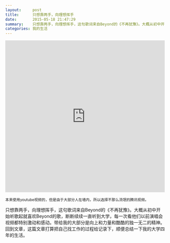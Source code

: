 ```yaml
---
layout:     post
title:      只想靠两手，向理想挥手
date:       2015-05-18 21:47:29
summary:    只想靠两手，向理想挥手，这句歌词来自Beyond的《不再犹豫》。大概从初中开始听歌起就喜欢Beyond的歌，断断续续一直听到大学，每一次看他们以前演唱会视频都特别激动和感动。带给我的大部分是向上和力量和酷酷的独一无二的精神。回到文章，这篇文章打算把自己找工作的过程给记录下，顺便总结一下我的大学四年的生活。
categories: 我的生活
---
```


<iframe frameborder="0" width="100%" height="480" src="http://v.qq.com/iframe/player.html?vid=o001169cnsp&tiny=0&auto=0" allowfullscreen></iframe>

<small>本来使用youtube视频的，但是由于大部分人在墙内，所以选择不那么流氓的腾讯视频。</small>

只想靠两手，向理想挥手，这句歌词来自Beyond的《不再犹豫》。大概从初中开始听歌起就喜欢Beyond的歌，断断续续一直听到大学，每一次看他们以前演唱会视频都特别激动和感动。带给我的大部分是向上和力量和酷酷的独一无二的精神。回到文章，这篇文章打算把自己找工作的过程给记录下，顺便总结一下我的大学四年的生活。
